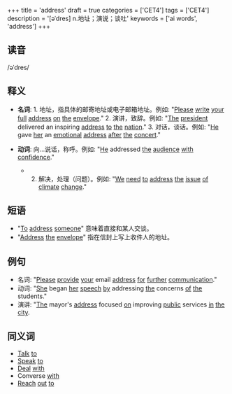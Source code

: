 +++
title = 'address'
draft = true
categories = ['CET4']
tags = ['CET4']
description = '[əˈdres] n.地址；演说；谈吐'
keywords = ['ai words', 'address']
+++

## 读音
/əˈdres/

## 释义
- **名词**: 1. 地址，指具体的邮寄地址或电子邮箱地址。例如: "[Please](/zh/post/please/) [write](/zh/post/write/) [your](/zh/post/your/) [full](/zh/post/full/) [address](/zh/post/address/) [on](/zh/post/on/) [the](/zh/post/the/) [envelope](/zh/post/envelope/)."
   2. 演讲，致辞。例如: "[The](/zh/post/the/) [president](/zh/post/president/) delivered an inspiring [address](/zh/post/address/) [to](/zh/post/to/) [the](/zh/post/the/) [nation](/zh/post/nation/)."
   3. 对话，谈话。例如: "[He](/zh/post/he/) gave [her](/zh/post/her/) an [emotional](/zh/post/emotional/) [address](/zh/post/address/) [after](/zh/post/after/) [the](/zh/post/the/) [concert](/zh/post/concert/)."

- **动词**: 向...说话，称呼。例如: "[He](/zh/post/he/) addressed [the](/zh/post/the/) [audience](/zh/post/audience/) [with](/zh/post/with/) [confidence](/zh/post/confidence/)."
   - 2. 解决，处理（问题）。例如: "[We](/zh/post/we/) [need](/zh/post/need/) [to](/zh/post/to/) [address](/zh/post/address/) [the](/zh/post/the/) [issue](/zh/post/issue/) [of](/zh/post/of/) [climate](/zh/post/climate/) [change](/zh/post/change/)."

## 短语
- "[To](/zh/post/to/) [address](/zh/post/address/) [someone](/zh/post/someone/)" 意味着直接和某人交谈。
- "[Address](/zh/post/address/) [the](/zh/post/the/) [envelope](/zh/post/envelope/)" 指在信封上写上收件人的地址。

## 例句
- 名词: "[Please](/zh/post/please/) [provide](/zh/post/provide/) [your](/zh/post/your/) email [address](/zh/post/address/) [for](/zh/post/for/) [further](/zh/post/further/) [communication](/zh/post/communication/)."
- 动词: "[She](/zh/post/she/) began [her](/zh/post/her/) [speech](/zh/post/speech/) [by](/zh/post/by/) addressing [the](/zh/post/the/) concerns [of](/zh/post/of/) [the](/zh/post/the/) students."
- 演讲: "[The](/zh/post/the/) mayor's [address](/zh/post/address/) focused [on](/zh/post/on/) improving [public](/zh/post/public/) services [in](/zh/post/in/) [the](/zh/post/the/) [city](/zh/post/city/).

## 同义词
- [Talk](/zh/post/talk/) [to](/zh/post/to/)
- [Speak](/zh/post/speak/) [to](/zh/post/to/)
- [Deal](/zh/post/deal/) [with](/zh/post/with/)
- Converse [with](/zh/post/with/)
- [Reach](/zh/post/reach/) [out](/zh/post/out/) [to](/zh/post/to/)
